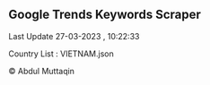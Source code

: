 

## Google Trends Keywords Scraper 
 
Last Update 27-03-2023 , 10:22:33

Country List :
VIETNAM.json



© Abdul Muttaqin 
